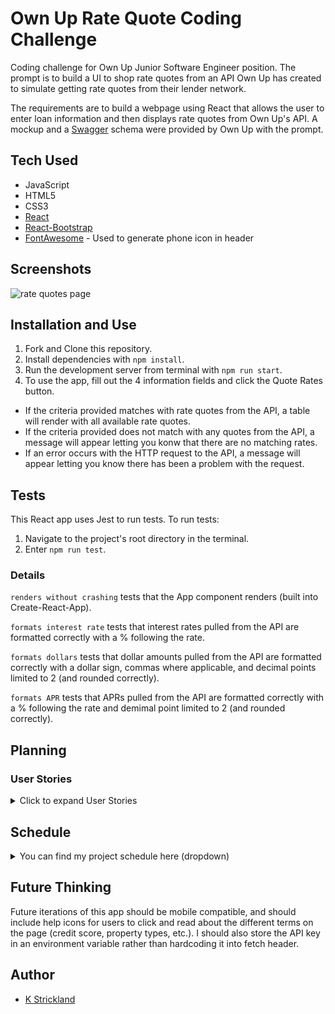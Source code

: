 # Own Up Rate Quote Coding Challenge

Coding challenge for Own Up Junior Software Engineer position. The prompt is to build a UI to shop rate quotes from an API Own Up has created to simulate getting rate quotes from their lender network.

The requirements are to build a webpage using React that allows the user to enter loan information and then displays rate quotes from Own Up's API. A mockup and a [Swagger](!https://editor.swagger.io/) schema were provided by Own Up with the prompt.

## Tech Used

* JavaScript
* HTML5
* CSS3
* [React](https://reactjs.org/)
* [React-Bootstrap](https://react-bootstrap.github.io/)
* [FontAwesome](https://www.npmjs.com/package/@fortawesome/react-fontawesome) - Used to generate phone icon in header

## Screenshots

![rate quotes page](https://i.imgur.com/sr6oUyk.png "rate quotes page")

## Installation and Use

1. Fork and Clone this repository.
2. Install dependencies with ```npm install```.
3. Run the development server from terminal with ```npm run start```.
4. To use the app, fill out the 4 information fields and click the Quote Rates button.
  - If the criteria provided matches with rate quotes from the API, a table will render with all available rate quotes.
  - If the criteria provided does not match with any quotes from the API, a message will appear letting you konw that there are no matching rates.
  - If an error occurs with the HTTP request to the API, a message will appear letting you know there has been a problem with the request.

## Tests

This React app uses Jest to run tests. To run tests:

1. Navigate to the project's root directory in the terminal.
2. Enter ```npm run test```.

### Details

```renders without crashing``` tests that the App component renders (built into Create-React-App).

```formats interest rate``` tests that interest rates pulled from the API are formatted correctly with a % following the rate.

```formats dollars``` tests that dollar amounts pulled from the API are formatted correctly with a dollar sign, commas where applicable, and decimal points limited to 2 (and rounded correctly).

```formats APR``` tests that APRs pulled from the API are formatted correctly with a % following the rate and demimal point limited to 2 (and rounded correctly).

## Planning

### User Stories

<details><summary>Click to expand User Stories</summary>


1. As a user, I want to enter my loan information (loan size, credit score, property type, and occupancy) into a form, with Loan Size field as a number in dollars, Credit Score field as an integer between 300 and 800, and Property Type and Occupancy fields as dropdown select lists.

2. As a user, I want to click a ‘Quote Rates’ button and receive a list of applicable lending options based on my loan info inputs.

3. As a user, I want to receive a notification if any of the required fields have been left blank when I click the ‘Quote Rates’ button.

4. As a user, when I submit my loan info and am waiting for results, I want to see indication on the screen that my request is loading so that I know the request is processing correctly.

5. As a user, I want to receive a notification if something went wrong with my Rate Quote request.
</details>

## Schedule

<details><summary>You can find my project schedule here (dropdown)</summary>

#### Wednesday, 6/19

- Read through Helpful Links and attachments provided by Own Up
  - Swagger Editor
  - Fetch API MDN
  - Clean PR History
  - Create React App
- Set up GH repo
- Use curl scripts to access API/test endpoints
- Set up local React repo (Create React App)

#### Thursday, 6/20

- Page layout (components)
  - Loan info form
    - Field: loanSize (number)
    - Field: creditScore (integer min 300 max 800)
    - Field: propertyType (string)
      - SingleFamily
      - Condo
      - Townhouse
      - MultiFamily
    - Field: Occupancy (string)
      - Primary
      - Secondary
      - Investment
    - Quote Rates button (submit)
  - Rate Quotes Table
    - lenderName
    - interestRate
    - closingCosts
    - monthlyPayment
    - Apr
  - Header (Own Up branding)
  - Footer (Own Up branding)
- Set up api connection with fetch
- Add search criteria to state rather than hard coding into request URL
- Fetch on Quote Rates button click/form submit rather than on page load
- Handle user messaging for loading and failed request
- Handle user messaging for no matches based on submitted loan info

#### Friday, 6/21

- Unit tests/automated tests (review and plan)
  - Write a test for Interest Rate format (need % on end of number)
  - Write a test for money format (need $ in front and comma in front of 3 zeros)
  - Write a test for APR format (need to limit decimal places to 3)
- Styling
  - Font
  - Colors
  - Table layout
  - Form layout
  - Table contents (after tests above are working)
- Troubleshooting/debugging/test on different machines
- README
</details>

## Future Thinking

Future iterations of this app should be mobile compatible, and should include help icons for users to click and read about the different terms on the page (credit score, property types, etc.). I should also store the API key in an environment variable rather than hardcoding it into fetch header.

## Author

* [K Strickland](https://github.com/kstrickland0612)
